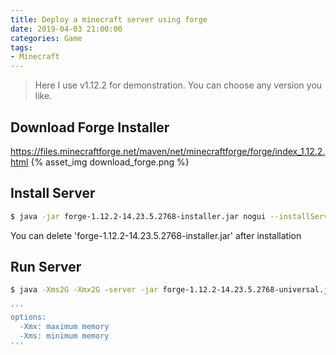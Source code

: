 ```yaml
---
title: Deploy a minecraft server using forge
date: 2019-04-03 21:00:00
categories: Game
tags: 
- Minecraft
---
```


> Here I use v1.12.2 for demonstration. You can choose any version you like. 

## Download Forge Installer
https://files.minecraftforge.net/maven/net/minecraftforge/forge/index_1.12.2.html
{% asset_img download_forge.png %}

## Install Server

```bash
$ java -jar forge-1.12.2-14.23.5.2768-installer.jar nogui --installServer
```
You can delete 'forge-1.12.2-14.23.5.2768-installer.jar' after installation 

## Run Server 

```bash
$ java -Xms2G -Xmx2G -server -jar forge-1.12.2-14.23.5.2768-universal.jar nogui

'''
options:
  -Xmx: maximum memory
  -Xms: minimum memory
'''
```
